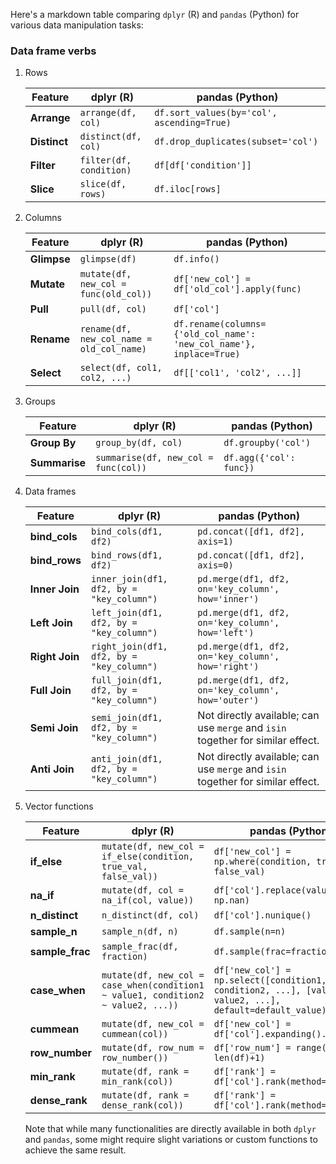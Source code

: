 Here's a markdown table comparing `dplyr` (R) and `pandas` (Python) for various data manipulation tasks:

### Data frame verbs

1. Rows

    | Feature                 | dplyr (R)                                        | pandas (Python)                                 |
    |-------------------------|--------------------------------------------------|-----------------------------------------------|
    | **Arrange**             | `arrange(df, col)`                               | `df.sort_values(by='col', ascending=True)`    |
    | **Distinct**            | `distinct(df, col)`                              | `df.drop_duplicates(subset='col')`           |
    | **Filter**              | `filter(df, condition)`                          | `df[df['condition']]`                        |
    | **Slice**               | `slice(df, rows)`                                | `df.iloc[rows]`                              |    

2. Columns    

    | Feature                 | dplyr (R)                                        | pandas (Python)                                 |
    |-------------------------|--------------------------------------------------|-----------------------------------------------|
    | **Glimpse**             | `glimpse(df)`                                   | `df.info()`                                  |
    | **Mutate**              | `mutate(df, new_col = func(old_col))`           | `df['new_col'] = df['old_col'].apply(func)`  |
    | **Pull**                | `pull(df, col)`                                 | `df['col']`                                  |
    | **Rename**              | `rename(df, new_col_name = old_col_name)`       | `df.rename(columns={'old_col_name': 'new_col_name'}, inplace=True)` |
    | **Select**              | `select(df, col1, col2, ...)`                   | `df[['col1', 'col2', ...]]`                  |

3. Groups

    | Feature                 | dplyr (R)                                        | pandas (Python)                                 |
    |-------------------------|--------------------------------------------------|-----------------------------------------------|
    | **Group By**            | `group_by(df, col)`                             | `df.groupby('col')`                          |
    | **Summarise**           | `summarise(df, new_col = func(col))`            | `df.agg({'col': func})`                      |

4. Data frames

    | Feature                 | dplyr (R)                                        | pandas (Python)                                 |
    |-------------------------|--------------------------------------------------|-----------------------------------------------|
    | **bind_cols**           | `bind_cols(df1, df2)`                           | `pd.concat([df1, df2], axis=1)`              |
    | **bind_rows**           | `bind_rows(df1, df2)`                           | `pd.concat([df1, df2], axis=0)`              |
    | **Inner Join**          | `inner_join(df1, df2, by = "key_column")`       | `pd.merge(df1, df2, on='key_column', how='inner')` |
    | **Left Join**           | `left_join(df1, df2, by = "key_column")`        | `pd.merge(df1, df2, on='key_column', how='left')`  |
    | **Right Join**          | `right_join(df1, df2, by = "key_column")`       | `pd.merge(df1, df2, on='key_column', how='right')` |
    | **Full Join**           | `full_join(df1, df2, by = "key_column")`        | `pd.merge(df1, df2, on='key_column', how='outer')` |
    | **Semi Join**           | `semi_join(df1, df2, by = "key_column")`        | Not directly available; can use `merge` and `isin` together for similar effect. |
    | **Anti Join**           | `anti_join(df1, df2, by = "key_column")`        | Not directly available; can use `merge` and `isin` together for similar effect. |
    
5. Vector functions

    | Feature                 | dplyr (R)                                        | pandas (Python)                                 |
    |-------------------------|--------------------------------------------------|-----------------------------------------------|
    | **if_else**             | `mutate(df, new_col = if_else(condition, true_val, false_val))` | `df['new_col'] = np.where(condition, true_val, false_val)` |
    | **na_if**               | `mutate(df, col = na_if(col, value))`           | `df['col'].replace(value, np.nan)`          |
    | **n_distinct**          | `n_distinct(df, col)`                           | `df['col'].nunique()`                        |
    | **sample_n**            | `sample_n(df, n)`                               | `df.sample(n=n)`                            |
    | **sample_frac**         | `sample_frac(df, fraction)`                     | `df.sample(frac=fraction)`                   |
    | **case_when**           | `mutate(df, new_col = case_when(condition1 ~ value1, condition2 ~ value2, ...))` | `df['new_col'] = np.select([condition1, condition2, ...], [value1, value2, ...], default=default_value)` |
    | **cummean**             | `mutate(df, new_col = cummean(col))`            | `df['new_col'] = df['col'].expanding().mean()` |
    | **row_number**          | `mutate(df, row_num = row_number())`            | `df['row_num'] = range(1, len(df)+1)`        |
    | **min_rank**            | `mutate(df, rank = min_rank(col))`              | `df['rank'] = df['col'].rank(method='min')`  |
    | **dense_rank**          | `mutate(df, rank = dense_rank(col))`            | `df['rank'] = df['col'].rank(method='dense')`|

    Note that while many functionalities are directly available in both `dplyr` and `pandas`, some might require slight variations or custom functions to achieve the same result.